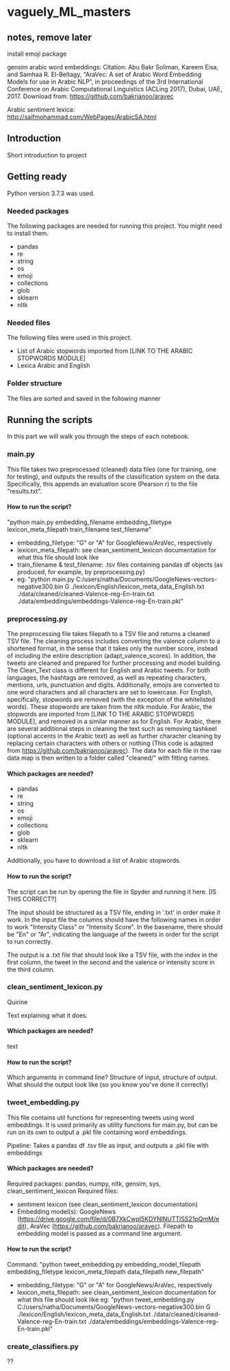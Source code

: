 
# vaguely_ML_masters

## notes, remove later
install emoji package

gensim arabic word embeddings:
    Citation: Abu Bakr Soliman, Kareem Eisa, and Samhaa R. El-Beltagy, “AraVec: A set of Arabic Word Embedding Models for use in Arabic NLP”, in proceedings of the 3rd International Conference on Arabic Computational Linguistics (ACLing 2017), Dubai, UAE, 2017.
    Download from: https://github.com/bakrianoo/aravec

Arabic sentiment lexica: http://saifmohammad.com/WebPages/ArabicSA.html

## Introduction

Short introduction to project

## Getting ready

Python version 3.7.3 was used.

### Needed packages
The following packages are needed for running this project. You might need to install them.

- pandas
- re  
- string
- os
- emoji  
- collections
- glob
- sklearn
- nltk

### Needed files
The following files were used in this project.

- List of Arabic stopwords imported from [LINK TO THE ARABIC STOPWORDS MODULE]
- Lexica Arabic and English


### Folder structure
The files are sorted and saved in the following manner

## Running the scripts
In this part we will walk you through the steps of each notebook.

### main.py
This file takes two preprocessed (cleaned) data files (one for training, one for testing), and outputs the results of the classification system on the data.
Specifically, this appends an evaluation score (Pearson r) to the file "results.txt".

#### How to run the script?
"python main.py embedding_filename embedding_filetype lexicon_meta_filepath train_filename test_filename"
* embedding_filetype: "G" or "A" for GoogleNews/AraVec, respectively
* lexicon_meta_filepath: see clean_sentiment_lexicon documentation for what this file should look like
* train_filename & test_filename: .tsv files containing pandas df objects (as produced, for example, by preprocessing.py)
* eg: "python main.py C:/users/natha/Documents/GoogleNews-vectors-negative300.bin G ./lexicon/English/lexicon_meta_data_English.txt ./data/cleaned/cleaned-Valence-reg-En-train.txt ./data/embeddings/embeddings-Valence-reg-En-train.pkl"

### preprocessing.py
The preprocessing file takes filepath to a TSV file and returns a cleaned TSV file. The cleaning process includes converting the valence column to a shortened format, in the sense that it takes only the number score, instead of including the entire description (adapt_valence_scores). In addition, the tweets are cleaned and prepared for further processing and model building. The Clean_Text class is different for English and Arabic tweets. For both languages, the hashtags are removed, as well as repeating characters, mentions, urls, punctuation and digits. Additionally, emojis are converted to one word characters and all characters are set to lowercase. For English, specifically, stopwords are removed (with the exception of the whitelisted words). These stopwords are taken from the nltk module. For Arabic, the stopwords are imported from [LINK TO THE ARABIC STOPWORDS MODULE], and removed in a similar manner as for English. For Arabic, there are several additional steps in cleaning the text such as removing tashkeel (optional accents in the Arabic text) as well as further character cleaning by replacing certain characters with others or nothing (This code is adapted from https://github.com/bakrianoo/aravec). The data for each file in the raw data map is then written to a folder called "cleaned/" with fitting names.

#### Which packages are needed?
- pandas
- re  
- string
- os
- emoji  
- collections
- glob
- sklearn
- nltk

Additionally, you have to download a list of Arabic stopwords.

#### How to run the script?
The script can be run by opening the file in Spyder and running it here. [IS THIS CORRECT?]

The input should be structured as a TSV file, ending in '.txt' in order make it work. In the input file the columns should have the following names in order to work "Intensity Class" or "Intensity Score". In the basename, there should be "En" or "Ar", indicating the language of the tweets in order for the script to run correctly.

The output is a .txt file that should look like a TSV file, with the index in the first column, the tweet in the second and the valence or intensity score in the third column.

### clean_sentiment_lexicon.py
Quirine

Text explaining what it does.

#### Which packages are needed?
text

#### How to run the script?
Which arguments in command line?
Structure of input, structure of output.
What should the output look like (so you know you've done it correctly)

### tweet_embedding.py
This file contains util functions for representing tweets using word embeddings.
It is used primarily as utility functions for main.py, but can be run on its own to output a .pkl file
containing word embeddings.

Pipeline: Takes a pandas df .tsv file as input, and outputs a .pkl file with embeddings

#### Which packages are needed?
Required packages: pandas, numpy, nltk, gensim, sys, clean_sentiment_lexicon
Required files: 
* sentiment lexicon (see clean_sentiment_lexicon documentation)
* Embedding model(s): GoogleNews (https://drive.google.com/file/d/0B7XkCwpI5KDYNlNUTTlSS21pQmM/edit), AraVec (https://github.com/bakrianoo/aravec). Filepath to embedding model is passed as a command line argument.

#### How to run the script?
Command: "python tweet_embedding.py embedding_model_filepath embedding_filetype lexicon_meta_filepath data_filepath new_filepath"
* embedding_filetype: "G" or "A" for GoogleNews/AraVec, respectively
* lexicon_meta_filepath: see clean_sentiment_lexicon documentation for what this file should look like
eg: "python tweet_embedding.py C:/users/natha/Documents/GoogleNews-vectors-negative300.bin G ./lexicon/English/lexicon_meta_data_English.txt ./data/cleaned/cleaned-Valence-reg-En-train.txt ./data/embeddings/embeddings-Valence-reg-En-train.pkl"

### create_classifiers.py
??
